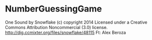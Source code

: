   # NumberGuessingGame
  
  One Sound by Snowflake (c) copyright 2014 Licensed under a Creative Commons Attribution Noncommercial  (3.0) license. http://dig.ccmixter.org/files/snowflake/48115 Ft: Alex Beroza
